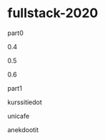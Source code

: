 # fullstack-2020

part0

  0.4
  
  0.5
  
  0.6
  
part1

  kurssitiedot
  
  unicafe
  
  anekdootit
